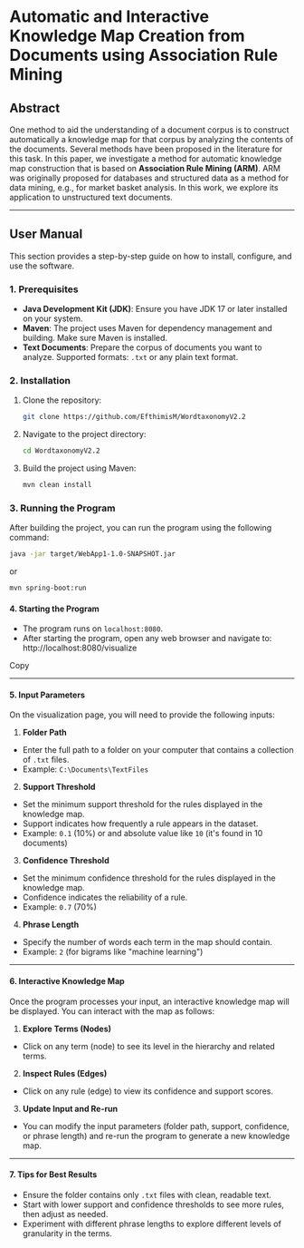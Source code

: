 # Automatic and Interactive Knowledge Map Creation from Documents using Association Rule Mining

## Abstract

One method to aid the understanding of a document corpus is to construct automatically a knowledge map for that corpus by analyzing the contents of the documents. Several methods have been proposed in the literature for this task. In this paper, we investigate a method for automatic knowledge map construction that is based on **Association Rule Mining (ARM)**. ARM was originally proposed for databases and structured data as a method for data mining, e.g., for market basket analysis. In this work, we explore its application to unstructured text documents.

---

## User Manual

This section provides a step-by-step guide on how to install, configure, and use the software.

### 1. **Prerequisites**
- **Java Development Kit (JDK)**: Ensure you have JDK 17 or later installed on your system.
- **Maven**: The project uses Maven for dependency management and building. Make sure Maven is installed.
- **Text Documents**: Prepare the corpus of documents you want to analyze. Supported formats: `.txt` or any plain text format.

### 2. **Installation**
1. Clone the repository:
   ```bash
   git clone https://github.com/EfthimisM/WordtaxonomyV2.2
   ```
2. Navigate to the project directory:
   ```bash
   cd WordtaxonomyV2.2
   ```
3. Build the project using Maven:
   ```bash
   mvn clean install
   ```

### 3. **Running the Program**
After building the project, you can run the program using the following command:
   ```bash
   java -jar target/WebApp1-1.0-SNAPSHOT.jar
   ```
   or 
   ```bash
   mvn spring-boot:run
   ```
#### 4. Starting the Program
- The program runs on `localhost:8080`.
- After starting the program, open any web browser and navigate to:
  http://localhost:8080/visualize

Copy

---

#### 5. Input Parameters
On the visualization page, you will need to provide the following inputs:

1. **Folder Path**
- Enter the full path to a folder on your computer that contains a collection of `.txt` files.
- Example: `C:\Documents\TextFiles`

2. **Support Threshold**
- Set the minimum support threshold for the rules displayed in the knowledge map.
- Support indicates how frequently a rule appears in the dataset.
- Example: `0.1` (10%) or and absolute value like `10` (it's found in 10 documents)

3. **Confidence Threshold**
- Set the minimum confidence threshold for the rules displayed in the knowledge map.
- Confidence indicates the reliability of a rule.
- Example: `0.7` (70%)

4. **Phrase Length**
- Specify the number of words each term in the map should contain.
- Example: `2` (for bigrams like "machine learning")

---

#### 6. Interactive Knowledge Map
Once the program processes your input, an interactive knowledge map will be displayed. You can interact with the map as follows:

1. **Explore Terms (Nodes)**
- Click on any term (node) to see its level in the hierarchy and related terms.

2. **Inspect Rules (Edges)**
- Click on any rule (edge) to view its confidence and support scores.

3. **Update Input and Re-run**
- You can modify the input parameters (folder path, support, confidence, or phrase length) and re-run the program to generate a new knowledge map.

---

#### 7. Tips for Best Results
- Ensure the folder contains only `.txt` files with clean, readable text.
- Start with lower support and confidence thresholds to see more rules, then adjust as needed.
- Experiment with different phrase lengths to explore different levels of granularity in the terms.
